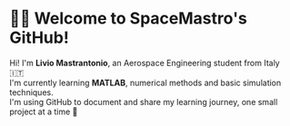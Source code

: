 # 👨‍🚀 Welcome to SpaceMastro's GitHub!

Hi! I'm **Livio Mastrantonio**, an Aerospace Engineering student from Italy 🇮🇹  
I'm currently learning **MATLAB**, numerical methods and basic simulation techniques.  
I'm using GitHub to document and share my learning journey, one small project at a time 🚀
